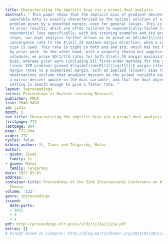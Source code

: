```yaml
---
title: Characterizing the implicit bias via a primal-dual analysis
abstract: " This paper shows that the implicit bias of gradient descent on linearly
  separable data is exactly characterized by the optimal solution of a dual optimization
  problem given by a smoothed margin, even for general losses. This is in contrast
  to prior results, which are often tailored to exponentially-tailed losses. For the
  exponential loss specifically, with $n$ training examples and $t$ gradient descent
  steps, our dual analysis further allows us to prove an $O\\del{\\ln(n)/\\ln(t)}$
  convergence rate to the $\\ell_2$ maximum margin direction, when a constant step
  size is used. This rate is tight in both $n$ and $t$, which has not been presented
  by prior work. On the other hand, with a properly chosen but aggressive step size
  schedule, we prove $O(1/t)$ rates for both $\\ell_2$ margin maximization and implicit
  bias, whereas prior work (including all first-order methods for the general hard-margin
  linear SVM problem) proved $\\widetilde{O}(1/\\sqrt{t})$ margin rates, or $O(1/t)$
  margin rates to a suboptimal margin, with an implied (slower) bias rate. Our key
  observations include that gradient descent on the primal variable naturally induces
  a mirror descent update on the dual variable, and that the dual objective in this
  setting is smooth enough to give a faster rate. "
layout: inproceedings
series: Proceedings of Machine Learning Research
publisher: PMLR
issn: 2640-3498
id: ji21a
month: 0
tex_title: Characterizing the implicit bias via a primal-dual analysis
firstpage: 772
lastpage: 804
page: 772-804
order: 772
cycles: false
bibtex_author: Ji, Ziwei and Telgarsky, Matus
author:
- given: Ziwei
  family: Ji
- given: Matus
  family: Telgarsky
date: 2021-03-01
address: 
container-title: Proceedings of the 32nd International Conference on Algorithmic Learning
  Theory
volume: '132'
genre: inproceedings
issued:
  date-parts:
  - 2021
  - 3
  - 1
pdf: http://proceedings.mlr.press/v132/ji21a/ji21a.pdf
extras: []
# Format based on citeproc: http://blog.martinfenner.org/2013/07/30/citeproc-yaml-for-bibliographies/
---
```

